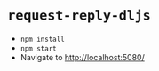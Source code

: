 # `request-reply-dljs`

- `npm install`
- `npm start`
- Navigate to [http://localhost:5080/](http://localhost:5080/)
